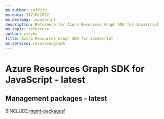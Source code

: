 ```yaml
---
ms.author: jeffish
ms.data: 11/10/2022
ms.devlang: javascript
description: Reference for Azure Resources Graph SDK for JavaScript
ms.topic: reference
author: xirzec
title: Azure Resources Graph SDK for JavaScript
ms.service: resourcesgraph
---
```

# Azure Resources Graph SDK for JavaScript - latest

## Management packages - latest
[!INCLUDE [mgmt-packages](resources-graph-mgmt-index.md)]